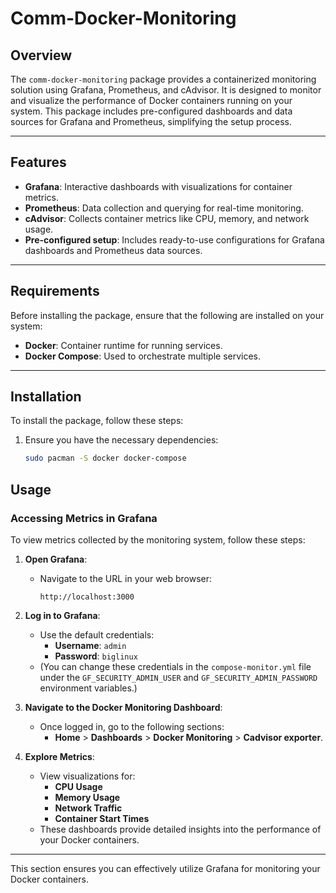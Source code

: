 # Comm-Docker-Monitoring

## Overview

The `comm-docker-monitoring` package provides a containerized monitoring solution using Grafana, Prometheus, and cAdvisor. It is designed to monitor and visualize the performance of Docker containers running on your system. This package includes pre-configured dashboards and data sources for Grafana and Prometheus, simplifying the setup process.

---

## Features

- **Grafana**: Interactive dashboards with visualizations for container metrics.
- **Prometheus**: Data collection and querying for real-time monitoring.
- **cAdvisor**: Collects container metrics like CPU, memory, and network usage.
- **Pre-configured setup**: Includes ready-to-use configurations for Grafana dashboards and Prometheus data sources.

---

## Requirements

Before installing the package, ensure that the following are installed on your system:

- **Docker**: Container runtime for running services.
- **Docker Compose**: Used to orchestrate multiple services.

---

## Installation

To install the package, follow these steps:

1. Ensure you have the necessary dependencies:
   ```bash
   sudo pacman -S docker docker-compose

## Usage

### Accessing Metrics in Grafana

To view metrics collected by the monitoring system, follow these steps:

1. **Open Grafana**:
   - Navigate to the URL in your web browser:
     ```
     http://localhost:3000
     ```

2. **Log in to Grafana**:
   - Use the default credentials:
     - **Username**: `admin`
     - **Password**: `biglinux`
   - (You can change these credentials in the `compose-monitor.yml` file under the `GF_SECURITY_ADMIN_USER` and `GF_SECURITY_ADMIN_PASSWORD` environment variables.)

3. **Navigate to the Docker Monitoring Dashboard**:
   - Once logged in, go to the following sections:
     - **Home** > **Dashboards** > **Docker Monitoring** > **Cadvisor exporter**.

4. **Explore Metrics**:
   - View visualizations for:
     - **CPU Usage**
     - **Memory Usage**
     - **Network Traffic**
     - **Container Start Times**
   - These dashboards provide detailed insights into the performance of your Docker containers.

---

This section ensures you can effectively utilize Grafana for monitoring your Docker containers.
